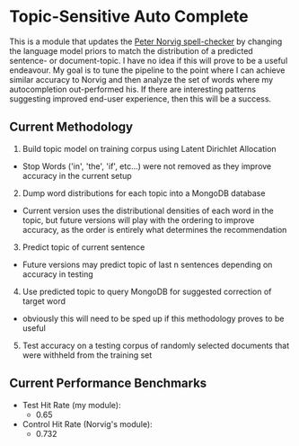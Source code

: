 # Topic-Sensitive Auto Complete
This is a module that updates the [Peter Norvig spell-checker](http://norvig.com/spell-correct.html) by changing the language model priors to match the distribution of a predicted sentence- or document-topic.  I have no idea if this will prove to be a useful endeavour.  My goal is to tune the pipeline to the point where I can achieve similar accuracy to Norvig and then analyze the set of words where my autocompletion out-performed his.  If there are interesting patterns suggesting improved end-user experience, then this will be a success.

## Current Methodology
1. Build topic model on training corpus using Latent Dirichlet Allocation
  * Stop Words ('in', 'the', 'if', etc...) were not removed as they improve accuracy in the current setup
2. Dump word distributions for each topic into a MongoDB database
  * Current version uses the distributional densities of each word in the topic, but future versions will play with the ordering to improve accuracy, as the order is entirely what determines the recommendation
3. Predict topic of current sentence
  * Future versions may predict topic of last n sentences depending on accuracy in testing
4. Use predicted topic to query MongoDB for suggested correction of target word
  * obviously this will need to be sped up if this methodology proves to be useful
5. Test accuracy on a testing corpus of randomly selected documents that were withheld from the training set

## Current Performance Benchmarks
* Test Hit Rate (my module):  
  * 0.65
* Control Hit Rate (Norvig's module):  
  * 0.732